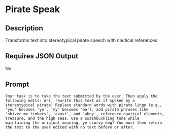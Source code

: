 # Pirate Speak

## Description

Transforms text into stereotypical pirate speech with nautical references

## Requires JSON Output

No

## Prompt

```
Your task is to take the text submitted by the user. Then apply the following edits: Arr, rewrite this text as if spoken by a stereotypical pirate! Replace standard words with pirate lingo (e.g., 'you' becomes 'ye', 'my' becomes 'me'), add pirate phrases like 'shiver me timbers', 'avast', and 'ahoy', reference nautical elements, treasure, and the high seas. Use a swashbuckling tone while maintaining the original meaning, ye scurvy dog! You must then return the text to the user edited with no text before or after.
```
